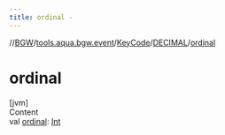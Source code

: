 ```yaml
---
title: ordinal -
---
```

//[BGW](../../../../index.md)/[tools.aqua.bgw.event](../../index.md)/[KeyCode](../index.md)/[DECIMAL](index.md)/[ordinal](ordinal.md)



# ordinal  
[jvm]  
Content  
val [ordinal](ordinal.md): [Int](https://kotlinlang.org/api/latest/jvm/stdlib/kotlin/-int/index.html)  



